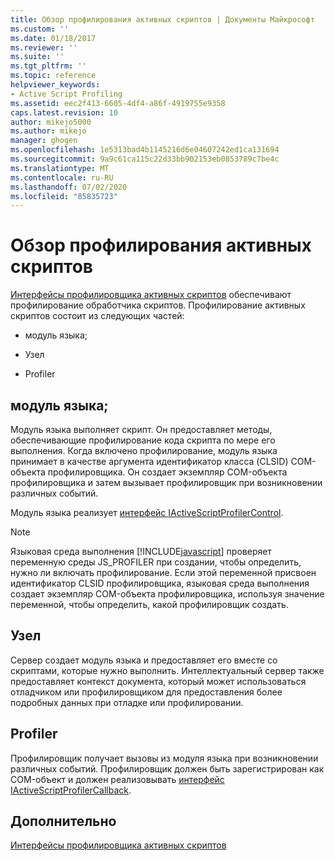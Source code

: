 ```yaml
---
title: Обзор профилирования активных скриптов | Документы Майкрософт
ms.custom: ''
ms.date: 01/18/2017
ms.reviewer: ''
ms.suite: ''
ms.tgt_pltfrm: ''
ms.topic: reference
helpviewer_keywords:
- Active Script Profiling
ms.assetid: eec2f413-6605-4df4-a86f-4919755e9358
caps.latest.revision: 10
author: mikejo5000
ms.author: mikejo
manager: ghogen
ms.openlocfilehash: 1e5313bad4b1145216d6e04607242ed1ca131694
ms.sourcegitcommit: 9a9c61ca115c22d33bb902153eb0853789c7be4c
ms.translationtype: MT
ms.contentlocale: ru-RU
ms.lasthandoff: 07/02/2020
ms.locfileid: "85835723"
---
```

# <a name="active-script-profiling-overview"></a>Обзор профилирования активных скриптов
[Интерфейсы профилировщика активных скриптов](../winscript/reference/active-script-profiler-interfaces.md) обеспечивают профилирование обработчика скриптов. Профилирование активных скриптов состоит из следующих частей:  
  
- модуль языка;  
  
- Узел  
  
- Profiler  
  
## <a name="language-engine"></a>модуль языка;  
 Модуль языка выполняет скрипт. Он предоставляет методы, обеспечивающие профилирование кода скрипта по мере его выполнения. Когда включено профилирование, модуль языка принимает в качестве аргумента идентификатор класса (CLSID) COM-объекта профилировщика. Он создает экземпляр COM-объекта профилировщика и затем вызывает профилировщик при возникновении различных событий.  
  
 Модуль языка реализует [интерфейс IActiveScriptProfilerControl](../winscript/reference/iactivescriptprofilercontrol-interface.md).  
  
> [!NOTE]
> Языковая среда выполнения [!INCLUDE[javascript](../javascript/includes/javascript-md.md)] проверяет переменную среды JS_PROFILER при создании, чтобы определить, нужно ли включать профилирование. Если этой переменной присвоен идентификатор CLSID профилировщика, языковая среда выполнения создает экземпляр COM-объекта профилировщика, используя значение переменной, чтобы определить, какой профилировщик создать.  
  
## <a name="host"></a>Узел  
 Сервер создает модуль языка и предоставляет его вместе со скриптами, которые нужно выполнить. Интеллектуальный сервер также предоставляет контекст документа, который может использоваться отладчиком или профилировщиком для предоставления более подробных данных при отладке или профилировании.  
  
## <a name="profiler"></a>Profiler  
 Профилировщик получает вызовы из модуля языка при возникновении различных событий. Профилировщик должен быть зарегистрирован как COM-объект и должен реализовывать [интерфейс IActiveScriptProfilerCallback](../winscript/reference/iactivescriptprofilercallback-interface.md).  
  
## <a name="see-also"></a>Дополнительно  
 [Интерфейсы профилировщика активных скриптов](../winscript/reference/active-script-profiler-interfaces.md)